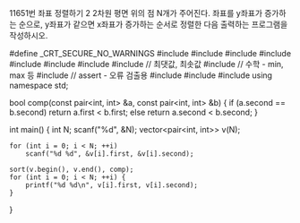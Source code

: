 11651번 좌표 정렬하기 2
2차원 평면 위의 점 N개가 주어진다. 좌표를 y좌표가 증가하는 순으로, y좌표가 같으면 x좌표가 증가하는 순서로 정렬한 다음 출력하는 프로그램을 작성하시오.



#define _CRT_SECURE_NO_WARNINGS
#include <numeric>
#include <cstdio>
#include <iostream>
#include <cstring>
#include <string>
#include <algorithm>
#include <vector>
#include <climits>   // 최댓값, 최솟값
#include <cmath>   // 수학 - min, max 등
#include <cassert>   // assert - 오류 검출용
#include <queue>
#include <stack>
#include <deque>
using namespace std;

bool comp(const pair<int, int> &a, const pair<int, int> &b) {
	if (a.second == b.second)
		return a.first < b.first;
	else
		return a.second < b.second;
}

int main() {
	int N;
	scanf("%d", &N);
	vector<pair<int, int>> v(N);

	for (int i = 0; i < N; ++i) 
		scanf("%d %d", &v[i].first, &v[i].second);
	
	sort(v.begin(), v.end(), comp);
	for (int i = 0; i < N; ++i) {
		printf("%d %d\n", v[i].first, v[i].second);
	}
}
